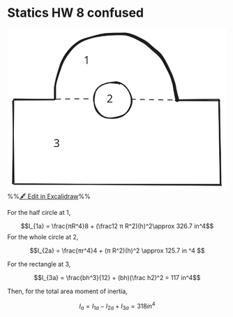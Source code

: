 # Statics HW 8 confused



![](../media/excalidraw/excalidraw-2024-11-08-15.02.27.excalidraw.svg)
%%[🖋 Edit in Excalidraw](../media/excalidraw/excalidraw-2024-11-08-15.02.27.excalidraw.md)%%

For the half circle at 1,

$$I_{1a} = \frac{πR^4}8 + (\frac12 π R^2)(h)^2\approx 326.7 in^4$$
For the whole circle at 2,

$$I_{2a} = \frac{πr^4}4 + (π R^2)(h)^2 \approx 125.7 in ^4 $$

For the rectangle at 3,

$$I_{3a} = \frac{bh^3}{12} + (bh)(\frac h2)^2 = 117 in^4$$

Then, for the total area moment of inertia,

$$ I_a = I_{1a} - I_{2a} + I_{3a} = 318 in^4 $$